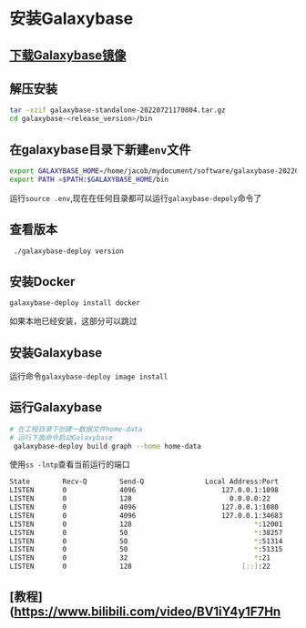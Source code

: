 # 安装Galaxybase


## [下载Galaxybase镜像](https://www.galaxybase.com/download)

## 解压安装

```sh
tar -xzif galaxybase-standalone-20220721170804.tar.gz
cd galaxybase-<release_version>/bin
```

## 在galaxybase目录下新建`env`文件

```sh
export GALAXYBASE_HOME=/home/jacob/mydocument/software/galaxybase-20220721170804
export PATH =$PATH:$GALAXYBASE_HOME/bin
```
运行`source .env`,现在在任何目录都可以运行`galaxybase-depoly`命令了

## 查看版本

```sh
 ./galaxybase-deploy version
```

## 安装Docker

`galaxybase-deploy install docker`

如果本地已经安装，这部分可以跳过

## 安装Galaxybase 
运行命令`galaxybase-deploy image install`

## 运行Galaxybase

```sh
# 在工程目录下创建一数据文件home-data
# 运行下面命令启动Galaxybase
 galaxybase-deploy build graph --home home-data
```
使用`ss -lntp`查看当前运行的端口

```sh
State        Recv-Q        Send-Q               Local Address:Port                Peer Address:Port       Process
LISTEN       0             4096                     127.0.0.1:1098                     0.0.0.0:*
LISTEN       0             128                        0.0.0.0:22                       0.0.0.0:*
LISTEN       0             4096                     127.0.0.1:1080                     0.0.0.0:*
LISTEN       0             4096                     127.0.0.1:34683                    0.0.0.0:*
LISTEN       0             128                              *:12001                          *:*
LISTEN       0             50                               *:38257                          *:*
LISTEN       0             50                               *:51314                          *:*
LISTEN       0             50                               *:51315                          *:*
LISTEN       0             32                               *:21                             *:*
LISTEN       0             128                           [::]:22                          [::]:*

```

## [教程](https://www.bilibili.com/video/BV1iY4y1F7Hn
